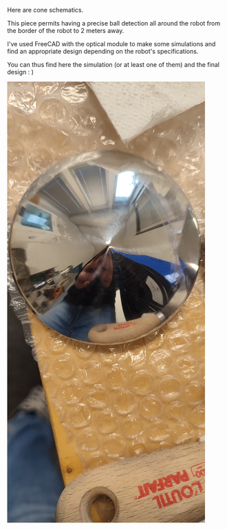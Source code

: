 Here are cone schematics. 

This piece permits having a precise ball detection all around the robot from the border of the robot to 2 meters away.

I've used FreeCAD with the optical module to make some simulations and find an appropriate design depending on the robot's specifications.

You can thus find here the simulation (or at least one of them) and the final design : )

![cone](https://github.com/Agenax/Electrosocks/blob/main/Optical%20parts/1748273775623.jpg)

